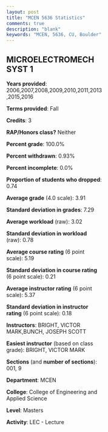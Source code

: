 ```yaml
---
layout: post
title: "MCEN 5636 Statistics"
comments: true
description: "blank"
keywords: "MCEN, 5636, CU, Boulder"
--- 
```

<head>
<script src="https://ajax.googleapis.com/ajax/libs/jquery/2.1.3/jquery.min.js"></script>
<script src="https://dl.dropboxusercontent.com/s/pc42nxpaw1ea4o9/highcharts.js?dl=0"></script>
<!-- <script src="../assets/js/highcharts.js"></script> -->
<style type="text/css">@font-face {
	font-family: "Bebas Neue";
	src: url(https://www.filehosting.org/file/details/544349/BebasNeue%20Regular.otf) format("opentype");
	}
	h1.Bebas { 
		font-family: "Bebas Neue", Verdana, Tahoma;
	}
</style>
</head>
<body>
	<div id="container" style="float: right; width: 45%; height: 88%; margin-left: 2.5%; margin-right: 2.5%;"></div>
	<script language="JavaScript">
		$(document).ready(function() {
		var chart = {type: 'column'};
		var title = {text: 'Grade Distribution'};
		var xAxis = {categories: ['A','B','C','D','F'],crosshair: true};
		var yAxis = {min: 0,title: {text: 'Percentage'}};
		var tooltip = {headerFormat: '<center><b><span style="font-size:20px">{point.key}</span></b></center>',
		               pointFormat: '<td style="padding:0"><b>{point.y:.1f}%</b></td>',
		               footerFormat: '</table>',shared: true,useHTML: true};
		var plotOptions = {column: {pointPadding: 0.0,borderWidth: 0}};  
		var credits = {enabled: false};var series= [{name: 'Percent',data: [97.04,2.96,0.0,0.0,0.0,]}];
		var json = {};
		json.chart = chart;
		json.title = title;
		json.tooltip = tooltip;
		json.xAxis = xAxis;
		json.yAxis = yAxis;  
		json.series = series;
		json.plotOptions = plotOptions;  
		json.credits = credits;
		$('#container').highcharts(json);
	});
	</script>
</body>
			   
## MICROELECTROMECH SYST 1

**Years provided**: 2006,2007,2008,2009,2010,2011,2013,2015,2016

**Terms provided**: Fall

**Credits**: 3

**RAP/Honors class?** Neither

**Percent grade**: 100.0%

**Percent withdrawn**: 0.93%

**Percent incomplete**: 0.0%

**Proportion of students who dropped**: 0.74

**Average grade** (4.0 scale): 3.91

**Standard deviation in grades**: 7.29

**Average workload** (raw): 3.02

**Standard deviation in workload** (raw): 0.78

**Average course rating** (6 point scale): 5.19

**Standard deviation in course rating** (6 point scale): 0.21

**Average instructor rating** (6 point scale): 5.37

**Standard deviation in instructor rating** (6 point scale): 0.18

**Instructors**: BRIGHT, VICTOR MARK,BUNCH, JOSEPH SCOTT

**Easiest instructor** (based on class grade): BRIGHT, VICTOR MARK

**Sections** (and **number of sections**): 001, 9

**Department**: MCEN

**College**: College of Engineering and Applied Science

**Level**: Masters

**Activity**: LEC - Lecture
